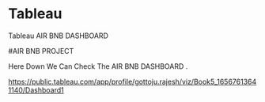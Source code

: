 # Tableau
Tableau AIR BNB  DASHBOARD

#AIR BNB PROJECT

Here Down We Can Check The AIR BNB DASHBOARD .

https://public.tableau.com/app/profile/gottoju.rajesh/viz/Book5_16567613641140/Dashboard1


